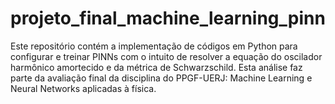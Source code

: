 # projeto_final_machine_learning_pinn
Este repositório contém a implementação de códigos em Python para configurar e treinar PINNs com o intuito de resolver a equação do oscilador harmônico amortecido e da métrica de Schwarzschild. Esta análise faz parte da avaliação final da disciplina do PPGF-UERJ: Machine Learning e Neural Networks aplicadas à física.
